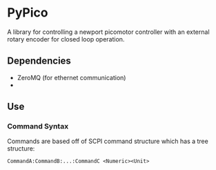 # PyPico

A library for controlling a newport picomotor controller with an external rotary encoder for closed loop operation.

## Dependencies

 * ZeroMQ (for ethernet communication)
 *

## Use

### Command Syntax

 Commands are based off of SCPI command structure which has a tree structure:

```CommandA:CommandB:...:CommandC <Numeric><Unit>```
